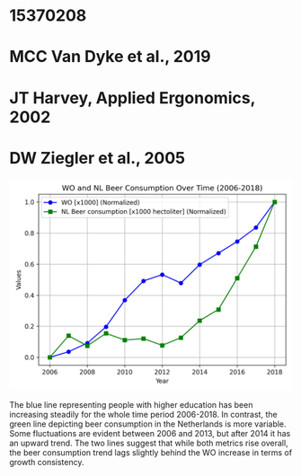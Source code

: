 # 15370208
# MCC Van Dyke et al., 2019
# JT Harvey, Applied Ergonomics, 2002
# DW Ziegler et al., 2005

![WO and Beer consumption plot](./WO_Beer_Consumption_Plot.png)

The blue line representing people with higher education has been increasing steadily for the whole time period 2006-2018. In contrast, the green line depicting beer consumption in the Netherlands is more variable. Some fluctuations are evident between 2006 and 2013, but after 2014 it has an upward trend. The two lines suggest that while both metrics rise overall, the beer consumption trend lags slightly behind the WO increase in terms of growth consistency.
